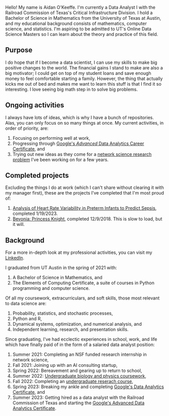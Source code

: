 Hello! My name is Aidan O'Keeffe. I'm currently a Data Analyst I with the Railroad Commission of Texas's Critical Infrastructure Division. I hold a Bachelor of Science in Mathematics from the University of Texas at Austin, and my educational background consists of mathematics, computer science, and statistics. I'm aspiring to be admitted to UT's Online Data Science Masters so I can learn about the theory and practice of this field.

## Purpose
I do hope that if I become a data scientist, I can use my skills to make big positive changes to the world. The financial gains I stand to make are also a big motivator; I could get on top of my student loans and save enough money to feel comfortable starting a family. However, the thing that actually kicks me out of bed and makes me want to learn this stuff is that I find it so interesting. I love seeing big math step in to solve big problems.

## Ongoing activities
I always have lots of ideas, which is why I have a bunch of repositories. Alas, you can only focus on so many things at once. My current activities, in order of priority, are:
  1) Focusing on performing well at work,
  2) Progressing through [Google's _Advanced_ Data Analytics Career Certificate](https://github.com/aidanlokeeffe/advanced-data-analytics-certificate), and
  3) Trying out new ideas as they come for a [network science research problem](https://github.com/aidanlokeeffe/bran-survival-analysis) I've been working on for a few years.

## Completed projects
Excluding the things I do at work (which I can't share without clearing it with my manager first), these are the projects I've completed that I'm most proud of:
  1) [Analysis of Heart Rate Variability in Preterm Infants to Predict Sepsis](https://github.com/aidanlokeeffe/nicu_hrv_analysis), completed 1/19/2023.
  2) [Bevonia: Princess Knight](https://aidanlokeeffe.github.io/Bevonia-Princess-Knight/), completed 12/9/2018. This is slow to load, but it will.

## Background
For a more in-depth look at my professional activities, you can visit my [LinkedIn](https://www.linkedin.com/in/aidan-o-keeffe-683098139/).

I graduated from UT Austin in the spring of 2021 with:
  1) A Bachelor of Science in Mathematics, and
  2) The Elements of Computing Certificate, a suite of courses in Python programming and computer science.

Of all my coursework, extracurriculars, and soft skills, those most relevant to data science are:
  1) Probability, statistics, and stochastic processes,
  2) Python and R,
  3) Dynamical systems, optimization, and numerical analysis, and
  4) Independent learning, research, and presentation skills.

Since graduating, I've had ecclectic experiences in school, work, and life which have finally paid of in the form of a salaried data analyst position:
  1) Summer 2021: Completing an NSF funded research internship in network science,
  2) Fall 2021: Joining up with an AI consulting startup,
  3) Spring 2022: Bereavement and gearing up to return to school,
  4) Summer 2022: [Undergraduate biology and physics coursework](https://github.com/aidanlokeeffe/summer_2022_labs),
  5) Fall 2022: Completing an [undergraduate reserach course](https://github.com/aidanlokeeffe/nicu_hrv_analysis),
  6) Spring 2023: Breaking my ankle and completing [Google's Data Analytics Certificate](https://github.com/aidanlokeeffe/data-analytics-certificate), and
  7) Summer 2023: Getting hired as a data analyst with the Railroad Commission of Texas and starting the [Google's Advanced Data Analytics Certificate](https://github.com/aidanlokeeffe/advanced-data-analytics-certificate).

<!---
aidanlokeeffe/aidanlokeeffe is a ✨ special ✨ repository because its `README.md` (this file) appears on your GitHub profile.
You can click the Preview link to take a look at your changes.
--->
